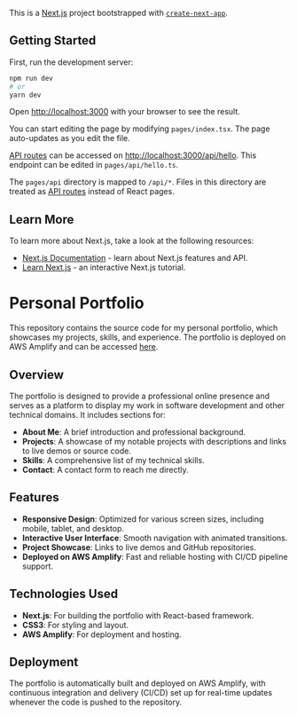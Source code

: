 This is a [Next.js](https://nextjs.org/) project bootstrapped with [`create-next-app`](https://github.com/vercel/next.js/tree/canary/packages/create-next-app).

## Getting Started

First, run the development server:

```bash
npm run dev
# or
yarn dev
```

Open [http://localhost:3000](http://localhost:3000) with your browser to see the result.

You can start editing the page by modifying `pages/index.tsx`. The page auto-updates as you edit the file.

[API routes](https://nextjs.org/docs/api-routes/introduction) can be accessed on [http://localhost:3000/api/hello](http://localhost:3000/api/hello). This endpoint can be edited in `pages/api/hello.ts`.

The `pages/api` directory is mapped to `/api/*`. Files in this directory are treated as [API routes](https://nextjs.org/docs/api-routes/introduction) instead of React pages.

## Learn More

To learn more about Next.js, take a look at the following resources:

- [Next.js Documentation](https://nextjs.org/docs) - learn about Next.js features and API.
- [Learn Next.js](https://nextjs.org/learn) - an interactive Next.js tutorial.

# Personal Portfolio

This repository contains the source code for my personal portfolio, which showcases my projects, skills, and experience. The portfolio is deployed on AWS Amplify and can be accessed [here](https://master.d2gxklzc8grpnx.amplifyapp.com/).

## Overview

The portfolio is designed to provide a professional online presence and serves as a platform to display my work in software development and other technical domains. It includes sections for:

- **About Me**: A brief introduction and professional background.
- **Projects**: A showcase of my notable projects with descriptions and links to live demos or source code.
- **Skills**: A comprehensive list of my technical skills.
- **Contact**: A contact form to reach me directly.

## Features

- **Responsive Design**: Optimized for various screen sizes, including mobile, tablet, and desktop.
- **Interactive User Interface**: Smooth navigation with animated transitions.
- **Project Showcase**: Links to live demos and GitHub repositories.
- **Deployed on AWS Amplify**: Fast and reliable hosting with CI/CD pipeline support.

## Technologies Used

- **Next.js**: For building the portfolio with React-based framework.
- **CSS3**: For styling and layout.
- **AWS Amplify**: For deployment and hosting.

## Deployment

The portfolio is automatically built and deployed on AWS Amplify, with continuous integration and delivery (CI/CD) set up for real-time updates whenever the code is pushed to the repository.


